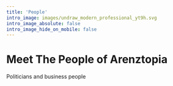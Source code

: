 ```yaml
---
title: 'People'
intro_image: images/undraw_modern_professional_yt9h.svg
intro_image_absolute: false
intro_image_hide_on_mobile: false
---
```


# Meet The People of Arenztopia

Politicians and business people
